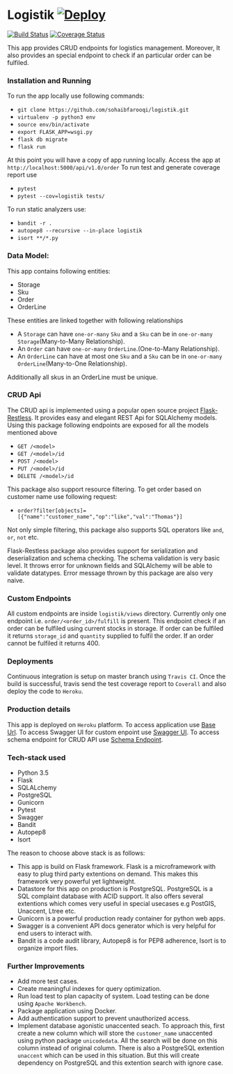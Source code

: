 # Logistik [![Deploy](https://www.herokucdn.com/deploy/button.svg)](https://heroku.com/deploy)

[![Build Status](https://travis-ci.org/sohaibfarooqi/logistik.svg?branch=master)](https://travis-ci.org/sohaibfarooqi/logistik) [![Coverage Status](https://coveralls.io/repos/github/sohaibfarooqi/logistik/badge.svg?branch=master)](https://coveralls.io/github/sohaibfarooqi/logistik?branch=master)


This app provides CRUD endpoints for logistics management. Moreover, It also provides an special endpoint
to check if an particular order can be fulfiled.

### Installation and Running
To run the app locally use following commands:

 - `git clone https://github.com/sohaibfarooqi/logistik.git`
 - `virtualenv -p python3 env`
 - `source env/bin/activate`
 - `export FLASK_APP=wsgi.py`
 - `flask db migrate`
 - `flask run`

At this point you will have a copy of app running locally. Access the app at `http://localhost:5000/api/v1.0/order`
To run test and generate coverage report use

 - `pytest`
 - `pytest --cov=logistik tests/`

To run static analyzers use:

 - `bandit -r .`
 - `autopep8 --recursive --in-place logistik`
 - `isort **/*.py`

### Data Model:
This app contains following entities:

  - Storage
  - Sku
  - Order
  - OrderLine

These entities are linked together with following relationships

 - A `Storage` can have `one-or-many` `Sku` and a `Sku` can be in `one-or-many` `Storage`(Many-to-Many Relationship).
 - An `Order` can have `one-or-many` `OrderLine`.(One-to-Many Relationship).
 - An `OrderLine` can have at most one `Sku` and a `Sku` can be in `one-or-many` `OrderLine`(Many-to-One Relationship).

Additionally all skus in an OrderLine must be unique.

### CRUD Api
The CRUD api is implemented using a popular open source project [Flask-Restless](https://github.com/jfinkels/flask-restless).
It provides easy and elegant REST Api for SQLAlchemy models. Using this package following endpoints are exposed for all the
models mentioned above

 - `GET /<model>`
 - `GET /<model>/id`
 - `POST /<model>`
 - `PUT /<model>/id`
 - `DELETE /<model>/id`

This package also support resource filtering. To get order based on customer name use following request:

 - `order?filter[objects]=[{"name":"customer_name","op":"like","val":"Thomas"}]`

Not only simple filtering, this package also supports SQL operators like `and`, `or`, `not` etc.

Flask-Restless package also provides support for serialization and deserialization and schema checking.
The schema validation is very basic level. It throws error for unknown fields and SQLAlchemy will be able
to validate datatypes. Error message thrown by this package are also very naive.

### Custom Endpoints
All custom endpoints are inside `logistik/views` directory. Currently only one endpoint i.e. `order/<order_id>/fulfill`
is present. This endpoint check if an order can be fulfiled using current stocks in storage. If order can be fulfiled it returns `storage_id` and `quantity` supplied to fulfil the order. If an order cannot be fulfiled it returns 400.

### Deployments
Continuous integration is setup on master branch using `Travis CI`. Once the build is successful, travis send the test coverage report to `Coverall` and also deploy the code to `Heroku`.

### Production details
This app is deployed on `Heroku` platform. To access application use [Base Url](https://logistik-test.herokuapp.com).
To access Swagger UI for custom enpoint use [Swagger UI](https://logistik-test.herokuapp.com/apidocs). To access schema endpoint for CRUD API use [Schema Endpoint](https://logistik-test.herokuapp.com/swagger.json).

### Tech-stack used

  - Python 3.5
  - Flask
  - SQLALchemy
  - PostgreSQL
  - Gunicorn
  - Pytest
  - Swagger
  - Bandit
  - Autopep8
  - Isort

The reason to choose above stack is as follows:

  - This app is build on Flask framework. Flask is a microframework with easy to plug third party extentions on demand.
    This makes this framework very powerful yet lightweight.
  - Datastore for this app on production is PostgreSQL. PostgreSQL is a SQL complaint database with ACID support.
  It also offers several extentions which comes very useful in special usecases e.g PostGIS, Unaccent, Ltree etc.
  - Gunicorn is a powerful production ready container for python web apps.
  - Swagger is a convenient API docs generator which is very helpful for end users to interact with.
  - Bandit is a code audit library, Autopep8 is for PEP8 adherence, Isort is to organize import files.

### Further Improvements

 - Add more test cases.
 - Create meaningful indexes for query optimization.
 - Run load test to plan capacity of system. Load testing can be done using `Apache Workbench`.
 - Package application using Docker.
 - Add authentication support to prevent unauthorized access.
 - Implement database agonistic unaccented seach. To approach this, first create a new column
   which will store the `customer_name` unaccented using python package `unicodedata`. All the search
   will be done on this column instead of original column. There is also a PostgreSQL extention `unaccent`
   which can be used in this situation. But this will create dependency on PostgreSQL and this extention search
   with ignore case.
